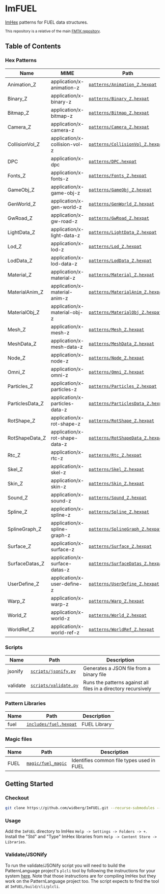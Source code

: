 # ImFUEL

[ImHex](https://imhex.werwolv.net/) patterns for FUEL data structures.

<sup>This repository is a relative of the main [FMTK repository](https://github.com/widberg/fmtk).</sup>

## Table of Contents

### Hex Patterns

| Name | MIME | Path | Description |
|------|------|------|-------------|
| Animation_Z | application/x-animation-z | [`patterns/Animation_Z.hexpat`](patterns/Animation_Z.hexpat) | Animation_Z |
| Binary_Z | application/x-binary-z | [`patterns/Binary_Z.hexpat`](patterns/Binary_Z.hexpat) | Binary_Z |
| Bitmap_Z | application/x-bitmap-z | [`patterns/Bitmap_Z.hexpat`](patterns/Bitmap_Z.hexpat) | Bitmap_Z |
| Camera_Z | application/x-camera-z | [`patterns/Camera_Z.hexpat`](patterns/Camera_Z.hexpat) | Camera_Z |
| CollisionVol_Z | application/x-collision-vol-z | [`patterns/CollisionVol_Z.hexpat`](patterns/CollisionVol_Z.hexpat) | CollisionVol_Z |
| DPC | application/x-dpc | [`patterns/DPC.hexpat`](patterns/DPC.hexpat) | DPC |
| Fonts_Z | application/x-fonts-z | [`patterns/Fonts_Z.hexpat`](patterns/Fonts_Z.hexpat) | Fonts_Z |
| GameObj_Z | application/x-game-obj-z | [`patterns/GameObj_Z.hexpat`](patterns/GameObj_Z.hexpat) | GameObj_Z |
| GenWorld_Z | application/x-gen-world-z | [`patterns/GenWorld_Z.hexpat`](patterns/GenWorld_Z.hexpat) | GenWorld_Z |
| GwRoad_Z | application/x-gw-road-z | [`patterns/GwRoad_Z.hexpat`](patterns/GwRoad_Z.hexpat) | GwRoad_Z |
| LightData_Z | application/x-light-data-z | [`patterns/LightData_Z.hexpat`](patterns/LightData_Z.hexpat) | LightData_Z |
| Lod_Z | application/x-lod-z | [`patterns/Lod_Z.hexpat`](patterns/Lod_Z.hexpat) | Lod_Z |
| LodData_Z | application/x-lod-data-z | [`patterns/LodData_Z.hexpat`](patterns/LodData_Z.hexpat) | LodData_Z |
| Material_Z | application/x-material-z | [`patterns/Material_Z.hexpat`](patterns/Material_Z.hexpat) | Material_Z |
| MaterialAnim_Z | application/x-material-anim-z | [`patterns/MaterialAnim_Z.hexpat`](patterns/MaterialAnim_Z.hexpat) | MaterialAnim_Z |
| MaterialObj_Z | application/x-material-obj-z | [`patterns/MaterialObj_Z.hexpat`](patterns/MaterialObj_Z.hexpat) | MaterialObj_Z |
| Mesh_Z | application/x-mesh-z | [`patterns/Mesh_Z.hexpat`](patterns/Mesh_Z.hexpat) | Mesh_Z |
| MeshData_Z | application/x-mesh-data-z | [`patterns/MeshData_Z.hexpat`](patterns/MeshData_Z.hexpat) | MeshData_Z |
| Node_Z | application/x-node-z | [`patterns/Node_Z.hexpat`](patterns/Node_Z.hexpat) | Node_Z |
| Omni_Z | application/x-omni-z | [`patterns/Omni_Z.hexpat`](patterns/Omni_Z.hexpat) | Omni_Z |
| Particles_Z | application/x-particles-z | [`patterns/Particles_Z.hexpat`](patterns/Particles_Z.hexpat) | Particles_Z |
| ParticlesData_Z | application/x-particles-data-z | [`patterns/ParticlesData_Z.hexpat`](patterns/ParticlesData_Z.hexpat) | ParticlesData_Z |
| RotShape_Z | application/x-rot-shape-z | [`patterns/RotShape_Z.hexpat`](patterns/RotShape_Z.hexpat) | RotShape_Z |
| RotShapeData_Z | application/x-rot-shape-data-z | [`patterns/RotShapeData_Z.hexpat`](patterns/RotShapeData_Z.hexpat) | RotShapeData_Z |
| Rtc_Z | application/x-rtc-z | [`patterns/Rtc_Z.hexpat`](patterns/Rtc_Z.hexpat) | Rtc_Z |
| Skel_Z | application/x-skel-z | [`patterns/Skel_Z.hexpat`](patterns/Skel_Z.hexpat) | Skel_Z |
| Skin_Z | application/x-skin-z | [`patterns/Skin_Z.hexpat`](patterns/Skin_Z.hexpat) | Skin_Z |
| Sound_Z | application/x-sound-z | [`patterns/Sound_Z.hexpat`](patterns/Sound_Z.hexpat) | Sound_Z |
| Spline_Z | application/x-spline-z | [`patterns/Spline_Z.hexpat`](patterns/Spline_Z.hexpat) | Spline_Z |
| SplineGraph_Z | application/x-spline-graph-z | [`patterns/SplineGraph_Z.hexpat`](patterns/SplineGraph_Z.hexpat) | SplineGraph_Z |
| Surface_Z | application/x-surface-z | [`patterns/Surface_Z.hexpat`](patterns/Surface_Z.hexpat) | Surface_Z |
| SurfaceDatas_Z | application/x-surface-datas-z | [`patterns/SurfaceDatas_Z.hexpat`](patterns/SurfaceDatas_Z.hexpat) | SurfaceDatas_Z |
| UserDefine_Z | application/x-user-define-z | [`patterns/UserDefine_Z.hexpat`](patterns/UserDefine_Z.hexpat) | UserDefine_Z |
| Warp_Z | application/x-warp-z | [`patterns/Warp_Z.hexpat`](patterns/Warp_Z.hexpat) | Warp_Z |
| World_Z | application/x-world-z | [`patterns/World_Z.hexpat`](patterns/World_Z.hexpat) | World_Z |
| WorldRef_Z | application/x-world-ref-z | [`patterns/WorldRef_Z.hexpat`](patterns/WorldRef_Z.hexpat) | WorldRef_Z |

### Scripts

| Name | Path | Description |
|------|------|-------------|
| jsonify | [`scripts/jsonify.py`](scripts/jsonify.py) | Generates a JSON file from a binary file |
| validate | [`scripts/validate.py`](scripts/validate.py) | Runs the patterns against all files in a directory recursively |

### Pattern Libraries

| Name | Path | Description |
|------|------|-------------|
| fuel | [`includes/fuel.hexpat`](includes/fuel.hexpat) | FUEL Library |

### Magic files

| Name | Path | Description |
|------|------|-------------|
| FUEL | [`magic/fuel_magic`](magic/fuel_magic) | Identifies common file types used in FUEL |

## Getting Started

### Checkout

```sh
git clone https://github.com/widberg/ImFUEL.git --recurse-submodules --shallow-submodules
```

### Usage

Add the `ImFUEL` directory to ImHex `Help -> Settings -> Folders -> +`. Install the "Std" and "Type" ImHex libraries from `Help -> Content Store -> Libraries`.

### Validate/JSONify

To run the validate/JSONify script you will need to build the PatternLanguage project's `plcli` tool by following the instructions for your system [here](https://github.com/WerWolv/ImHex/tree/master/dist/compiling). Note that those instructions are for compiling ImHex but they work on the PatternLanguage project too. The script expects to find the tool at `ImFUEL/build/cli/plcli`.

